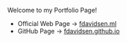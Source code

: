Welcome to my Portfolio Page!
- Official Web Page → [fdavidsen.ml](https://fdavidsen.ml/)
- GitHub Page → [fdavidsen.github.io](https://fdavidsen.github.io/)
